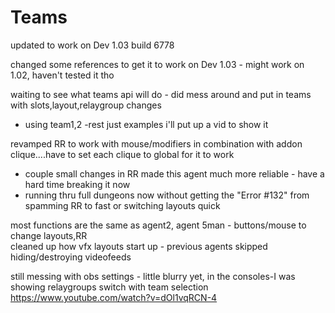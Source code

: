 # Teams
updated to work on Dev 1.03 build 6778

changed some references to get it to work on Dev 1.03 - might work on 1.02, haven't tested it tho

waiting to see what teams api will do - did mess around and put in teams with slots,layout,relaygroup changes     
* using team1,2 -rest just examples i'll put up a vid to show it    
    
revamped RR to work with mouse/modifiers in combination with addon clique....have to set each clique to global for it to work   
* couple small changes in RR made this agent much more reliable - have a hard time breaking it now     
* running thru full dungeons now without getting the "Error #132" from spamming RR to fast or switching layouts quick
     
most functions are the same as agent2, agent 5man - buttons/mouse to change layouts,RR    
cleaned up how vfx layouts start up - previous agents skipped hiding/destroying videofeeds

still messing with obs settings - little blurry yet, in the consoles-I was showing relaygroups switch with team selection
https://www.youtube.com/watch?v=dOl1vqRCN-4
